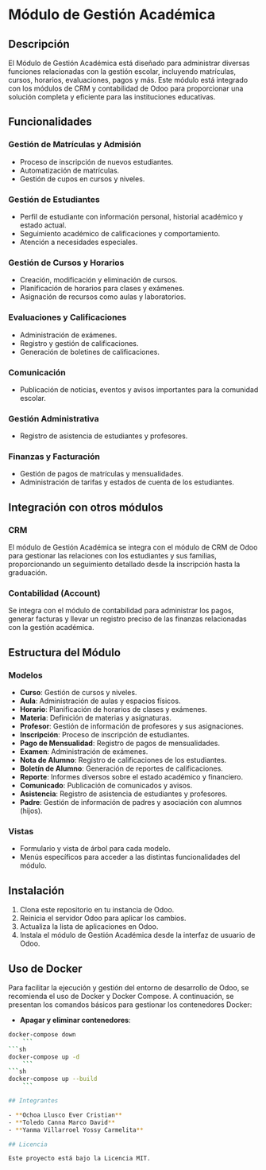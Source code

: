 # Módulo de Gestión Académica

## Descripción

El Módulo de Gestión Académica está diseñado para administrar diversas funciones relacionadas con la gestión escolar, incluyendo matrículas, cursos, horarios, evaluaciones, pagos y más. Este módulo está integrado con los módulos de CRM y contabilidad de Odoo para proporcionar una solución completa y eficiente para las instituciones educativas.

## Funcionalidades

### Gestión de Matrículas y Admisión
- Proceso de inscripción de nuevos estudiantes.
- Automatización de matrículas.
- Gestión de cupos en cursos y niveles.

### Gestión de Estudiantes
- Perfil de estudiante con información personal, historial académico y estado actual.
- Seguimiento académico de calificaciones y comportamiento.
- Atención a necesidades especiales.

### Gestión de Cursos y Horarios
- Creación, modificación y eliminación de cursos.
- Planificación de horarios para clases y exámenes.
- Asignación de recursos como aulas y laboratorios.

### Evaluaciones y Calificaciones
- Administración de exámenes.
- Registro y gestión de calificaciones.
- Generación de boletines de calificaciones.

### Comunicación
- Publicación de noticias, eventos y avisos importantes para la comunidad escolar.

### Gestión Administrativa
- Registro de asistencia de estudiantes y profesores.

### Finanzas y Facturación
- Gestión de pagos de matrículas y mensualidades.
- Administración de tarifas y estados de cuenta de los estudiantes.

## Integración con otros módulos

### CRM
El módulo de Gestión Académica se integra con el módulo de CRM de Odoo para gestionar las relaciones con los estudiantes y sus familias, proporcionando un seguimiento detallado desde la inscripción hasta la graduación.

### Contabilidad (Account)
Se integra con el módulo de contabilidad para administrar los pagos, generar facturas y llevar un registro preciso de las finanzas relacionadas con la gestión académica.

## Estructura del Módulo

### Modelos

- **Curso**: Gestión de cursos y niveles.
- **Aula**: Administración de aulas y espacios físicos.
- **Horario**: Planificación de horarios de clases y exámenes.
- **Materia**: Definición de materias y asignaturas.
- **Profesor**: Gestión de información de profesores y sus asignaciones.
- **Inscripción**: Proceso de inscripción de estudiantes.
- **Pago de Mensualidad**: Registro de pagos de mensualidades.
- **Examen**: Administración de exámenes.
- **Nota de Alumno**: Registro de calificaciones de los estudiantes.
- **Boletín de Alumno**: Generación de reportes de calificaciones.
- **Reporte**: Informes diversos sobre el estado académico y financiero.
- **Comunicado**: Publicación de comunicados y avisos.
- **Asistencia**: Registro de asistencia de estudiantes y profesores.
- **Padre**: Gestión de información de padres y asociación con alumnos (hijos).

### Vistas

- Formulario y vista de árbol para cada modelo.
- Menús específicos para acceder a las distintas funcionalidades del módulo.

## Instalación

1. Clona este repositorio en tu instancia de Odoo.
2. Reinicia el servidor Odoo para aplicar los cambios.
3. Actualiza la lista de aplicaciones en Odoo.
4. Instala el módulo de Gestión Académica desde la interfaz de usuario de Odoo.

## Uso de Docker

Para facilitar la ejecución y gestión del entorno de desarrollo de Odoo, se recomienda el uso de Docker y Docker Compose. A continuación, se presentan los comandos básicos para gestionar los contenedores Docker:

- **Apagar y eliminar contenedores**:

```sh
docker-compose down
    ```
```sh
docker-compose up -d
    ```
```sh
docker-compose up --build
    ```

## Integrantes

- **Ochoa Llusco Ever Cristian**
- **Toledo Canna Marco David**
- **Yanma Villarroel Yossy Carmelita**

## Licencia

Este proyecto está bajo la Licencia MIT.
